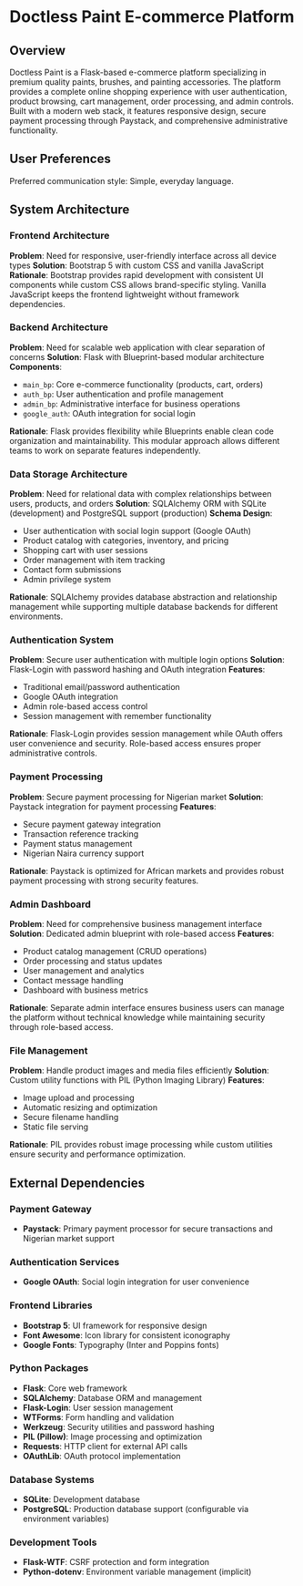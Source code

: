 # Doctless Paint E-commerce Platform

## Overview

Doctless Paint is a Flask-based e-commerce platform specializing in premium quality paints, brushes, and painting accessories. The platform provides a complete online shopping experience with user authentication, product browsing, cart management, order processing, and admin controls. Built with a modern web stack, it features responsive design, secure payment processing through Paystack, and comprehensive administrative functionality.

## User Preferences

Preferred communication style: Simple, everyday language.

## System Architecture

### Frontend Architecture
**Problem**: Need for responsive, user-friendly interface across all device types
**Solution**: Bootstrap 5 with custom CSS and vanilla JavaScript
**Rationale**: Bootstrap provides rapid development with consistent UI components while custom CSS allows brand-specific styling. Vanilla JavaScript keeps the frontend lightweight without framework dependencies.

### Backend Architecture
**Problem**: Need for scalable web application with clear separation of concerns
**Solution**: Flask with Blueprint-based modular architecture
**Components**:
- `main_bp`: Core e-commerce functionality (products, cart, orders)
- `auth_bp`: User authentication and profile management
- `admin_bp`: Administrative interface for business operations
- `google_auth`: OAuth integration for social login

**Rationale**: Flask provides flexibility while Blueprints enable clean code organization and maintainability. This modular approach allows different teams to work on separate features independently.

### Data Storage Architecture
**Problem**: Need for relational data with complex relationships between users, products, and orders
**Solution**: SQLAlchemy ORM with SQLite (development) and PostgreSQL support (production)
**Schema Design**:
- User authentication with social login support (Google OAuth)
- Product catalog with categories, inventory, and pricing
- Shopping cart with user sessions
- Order management with item tracking
- Contact form submissions
- Admin privilege system

**Rationale**: SQLAlchemy provides database abstraction and relationship management while supporting multiple database backends for different environments.

### Authentication System
**Problem**: Secure user authentication with multiple login options
**Solution**: Flask-Login with password hashing and OAuth integration
**Features**:
- Traditional email/password authentication
- Google OAuth integration
- Admin role-based access control
- Session management with remember functionality

**Rationale**: Flask-Login provides session management while OAuth offers user convenience and security. Role-based access ensures proper administrative controls.

### Payment Processing
**Problem**: Secure payment processing for Nigerian market
**Solution**: Paystack integration for payment processing
**Features**:
- Secure payment gateway integration
- Transaction reference tracking
- Payment status management
- Nigerian Naira currency support

**Rationale**: Paystack is optimized for African markets and provides robust payment processing with strong security features.

### Admin Dashboard
**Problem**: Need for comprehensive business management interface
**Solution**: Dedicated admin blueprint with role-based access
**Features**:
- Product catalog management (CRUD operations)
- Order processing and status updates
- User management and analytics
- Contact message handling
- Dashboard with business metrics

**Rationale**: Separate admin interface ensures business users can manage the platform without technical knowledge while maintaining security through role-based access.

### File Management
**Problem**: Handle product images and media files efficiently
**Solution**: Custom utility functions with PIL (Python Imaging Library)
**Features**:
- Image upload and processing
- Automatic resizing and optimization
- Secure filename handling
- Static file serving

**Rationale**: PIL provides robust image processing while custom utilities ensure security and performance optimization.

## External Dependencies

### Payment Gateway
- **Paystack**: Primary payment processor for secure transactions and Nigerian market support

### Authentication Services
- **Google OAuth**: Social login integration for user convenience

### Frontend Libraries
- **Bootstrap 5**: UI framework for responsive design
- **Font Awesome**: Icon library for consistent iconography
- **Google Fonts**: Typography (Inter and Poppins fonts)

### Python Packages
- **Flask**: Core web framework
- **SQLAlchemy**: Database ORM and management
- **Flask-Login**: User session management
- **WTForms**: Form handling and validation
- **Werkzeug**: Security utilities and password hashing
- **PIL (Pillow)**: Image processing and optimization
- **Requests**: HTTP client for external API calls
- **OAuthLib**: OAuth protocol implementation

### Database Systems
- **SQLite**: Development database
- **PostgreSQL**: Production database support (configurable via environment variables)

### Development Tools
- **Flask-WTF**: CSRF protection and form integration
- **Python-dotenv**: Environment variable management (implicit)